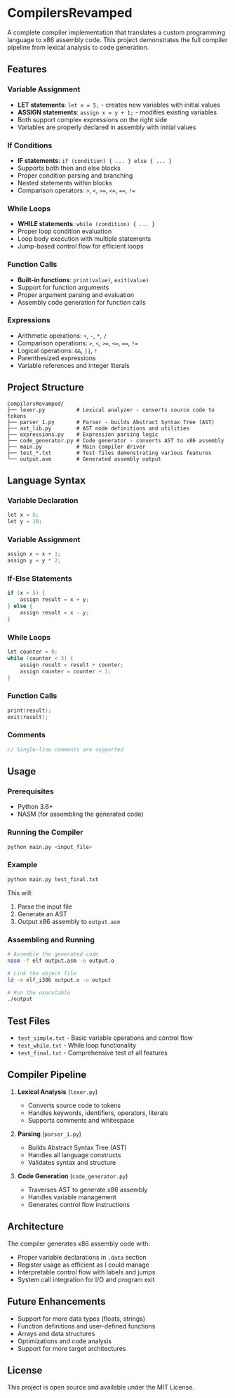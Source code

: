 # CompilersRevamped

A complete compiler implementation that translates a custom programming language to x86 assembly code. This project demonstrates the full compiler pipeline from lexical analysis to code generation.

## Features

### **Variable Assignment**
- **LET statements**: `let x = 5;` - creates new variables with initial values
- **ASSIGN statements**: `assign x = y + 1;` - modifies existing variables
- Both support complex expressions on the right side
- Variables are properly declared in assembly with initial values

### **If Conditions**
- **IF statements**: `if (condition) { ... } else { ... }`
- Supports both then and else blocks
- Proper condition parsing and branching
- Nested statements within blocks
- Comparison operators: `>`, `<`, `>=`, `<=`, `==`, `!=`

### **While Loops**
- **WHILE statements**: `while (condition) { ... }`
- Proper loop condition evaluation
- Loop body execution with multiple statements
- Jump-based control flow for efficient loops

### **Function Calls**
- **Built-in functions**: `print(value)`, `exit(value)`
- Support for function arguments
- Proper argument parsing and evaluation
- Assembly code generation for function calls

### **Expressions**
- Arithmetic operations: `+`, `-`, `*`, `/`
- Comparison operations: `>`, `<`, `>=`, `<=`, `==`, `!=`
- Logical operations: `&&`, `||`, `!`
- Parenthesized expressions
- Variable references and integer literals

## Project Structure

```
CompilersRevamped/
├── lexer.py          # Lexical analyzer - converts source code to tokens
├── parser_1.py       # Parser - builds Abstract Syntax Tree (AST)
├── ast_lib.py        # AST node definitions and utilities
├── expressions.py    # Expression parsing logic
├── code_generator.py # Code generator - converts AST to x86 assembly
├── main.py           # Main compiler driver
├── test_*.txt        # Test files demonstrating various features
└── output.asm        # Generated assembly output
```

## Language Syntax

### Variable Declaration
```c
let x = 5;
let y = 10;
```

### Variable Assignment
```c
assign x = x + 1;
assign y = y * 2;
```

### If-Else Statements
```c
if (x > 5) {
    assign result = x + y;
} else {
    assign result = x - y;
}
```

### While Loops
```c
let counter = 0;
while (counter < 3) {
    assign result = result + counter;
    assign counter = counter + 1;
}
```

### Function Calls
```c
print(result);
exit(result);
```

### Comments
```c
// Single-line comments are supported
```

## Usage

### Prerequisites
- Python 3.6+
- NASM (for assembling the generated code)

### Running the Compiler
```bash
python main.py <input_file>
```

### Example
```bash
python main.py test_final.txt
```

This will:
1. Parse the input file
2. Generate an AST
3. Output x86 assembly to `output.asm`

### Assembling and Running
```bash
# Assemble the generated code
nasm -f elf output.asm -o output.o

# Link the object file
ld -m elf_i386 output.o -o output

# Run the executable
./output
```

## Test Files

- `test_simple.txt` - Basic variable operations and control flow
- `test_while.txt` - While loop functionality
- `test_final.txt` - Comprehensive test of all features

## Compiler Pipeline

1. **Lexical Analysis** (`lexer.py`)
   - Converts source code to tokens
   - Handles keywords, identifiers, operators, literals
   - Supports comments and whitespace

2. **Parsing** (`parser_1.py`)
   - Builds Abstract Syntax Tree (AST)
   - Handles all language constructs
   - Validates syntax and structure

3. **Code Generation** (`code_generator.py`)
   - Traverses AST to generate x86 assembly
   - Handles variable management
   - Generates control flow instructions

## Architecture

The compiler generates x86 assembly code with:
- Proper variable declarations in `.data` section
- Register usage as efficient as I could manage
- Interpretable control flow with labels and jumps
- System call integration for I/O and program exit

## Future Enhancements

- Support for more data types (floats, strings)
- Function definitions and user-defined functions
- Arrays and data structures
- Optimizations and code analysis
- Support for more target architectures


## License

This project is open source and available under the MIT License.
